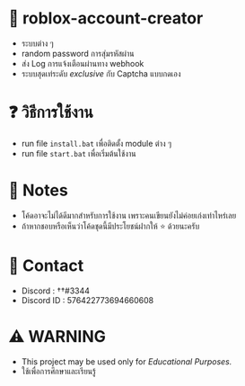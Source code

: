 # 🔎 roblox-account-creator
- ระบบต่าง ๆ
- random password การสุ่มรหัสผ่าน
- ส่ง Log การแจ้งเตือนผ่านทาง webhook
- ระบบสุดเท่ระดับ *exclusive* กับ Captcha แบบกดเอง
# ❓ วิธีการใช้งาน
- run file `install.bat` เพื่อติดตั้ง module ต่าง ๆ
- run file `start.bat` เพื่อเริ่มต้นใช้งาน
# 📝 Notes
- โค้ดอาจะไม่ได้ดีมากสำหรับการใช้งาน เพราะคนเขียนยังไม่ค่อยเก่งเท่าไหร่เลย
- ถ้าหากชอบหรือเห็นว่าโค้ดชุดนี้มีประโยชน์ฝากให้ ⭐ ด้วยนะครับ
# 📩 Contact
- Discord : ††#3344
- Discord ID : 576422773694660608
# ⚠ WARNING
- This project may be used only for *Educational Purposes.*
- ใช้เพื่อการศึกษาและเรียนรู้
